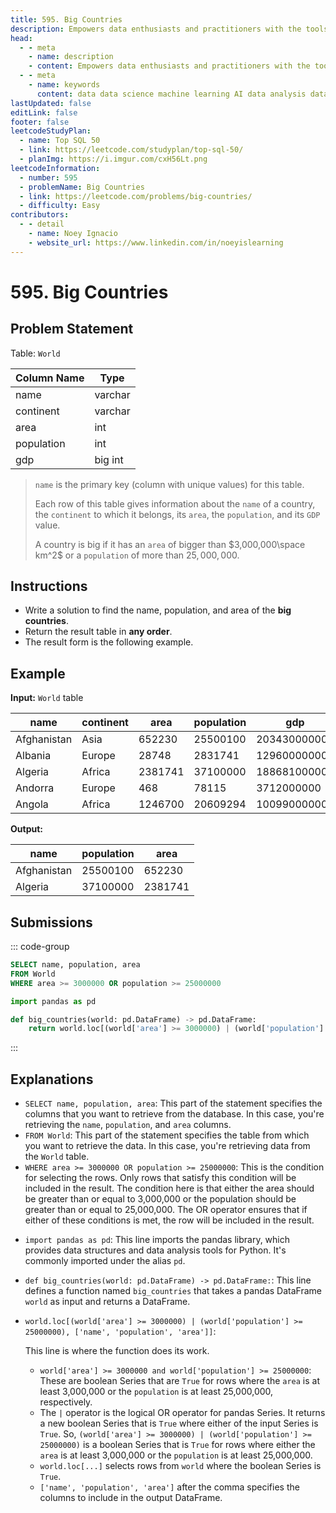 ```yaml
---
title: 595. Big Countries
description: Empowers data enthusiasts and practitioners with the tools and knowledge to unlock the potential of data.
head:
  - - meta
    - name: description
    - content: Empowers data enthusiasts and practitioners with the tools and knowledge to unlock the potential of data.
  - - meta
    - name: keywords
      content: data data science machine learning AI data analysis data-driven data enthusiasts data practitioners
lastUpdated: false
editLink: false
footer: false
leetcodeStudyPlan:
  - name: Top SQL 50
  - link: https://leetcode.com/studyplan/top-sql-50/
  - planImg: https://i.imgur.com/cxH56Lt.png
leetcodeInformation:
  - number: 595
  - problemName: Big Countries
  - link: https://leetcode.com/problems/big-countries/
  - difficulty: Easy
contributors:
  - - detail
    - name: Noey Ignacio
    - website_url: https://www.linkedin.com/in/noeyislearning
---
```


# 595. Big Countries

## Problem Statement

Table: `World`

<ScrollableTableContainer>

| Column Name | Type    |
| ----------- | ------- |
| name        | varchar |
| continent   | varchar |
| area        | int     |
| population  | int     |
| gdp         | big int |

</ScrollableTableContainer>

> `name` is the primary key (column with unique values) for this table.
>
> Each row of this table gives information about the `name` of a country, the `continent` to which it belongs, its `area`, the `population`, and its `GDP` value.
>
> A country is big if it has an `area` of bigger than $3,000,000\space km^2$ or a `population` of more than $25,000,000$.

## Instructions

- Write a solution to find the name, population, and area of the **big countries**.
- Return the result table in **any order**.
- The result form is the following example.

## Example

**Input:** `World` table

<ScrollableTableContainer>

| name        | continent | area    | population | gdp          |
| ----------- | --------- | ------- | ---------- | ------------ |
| Afghanistan | Asia      | 652230  | 25500100   | 20343000000  |
| Albania     | Europe    | 28748   | 2831741    | 12960000000  |
| Algeria     | Africa    | 2381741 | 37100000   | 188681000000 |
| Andorra     | Europe    | 468     | 78115      | 3712000000   |
| Angola      | Africa    | 1246700 | 20609294   | 100990000000 |

</ScrollableTableContainer>

**Output:**

<ScrollableTableContainer>

| name        | population | area    |
| ----------- | ---------- | ------- |
| Afghanistan | 25500100   | 652230  |
| Algeria     | 37100000   | 2381741 |

</ScrollableTableContainer>

## Submissions

::: code-group

```sql [PostgreSQL] :line-numbers
SELECT name, population, area
FROM World
WHERE area >= 3000000 OR population >= 25000000
```

```python [Pandas] :line-numbers
import pandas as pd

def big_countries(world: pd.DataFrame) -> pd.DataFrame:
    return world.loc[(world['area'] >= 3000000) | (world['population'] >= 25000000), ['name', 'population', 'area']]
```

:::

## Explanations

<CustomAccordion title="PostgreSQL" submitted_by="@noeyislearning" submit_website_url="https://www.linkedin.com/in/noeyislearning" :collapsed=false>

- `SELECT name, population, area`: This part of the statement specifies the columns that you want to retrieve from the database. In this case, you're retrieving the `name`, `population`, and `area` columns.
- `FROM World`: This part of the statement specifies the table from which you want to retrieve the data. In this case, you're retrieving data from the `World` table.
- `WHERE area >= 3000000 OR population >= 25000000`: This is the condition for selecting the rows. Only rows that satisfy this condition will be included in the result. The condition here is that either the area should be greater than or equal to 3,000,000 or the population should be greater than or equal to 25,000,000. The OR operator ensures that if either of these conditions is met, the row will be included in the result.

</CustomAccordion>

<CustomAccordion title="Pandas" submitted_by="@noeyislearning" submit_website_url="https://www.linkedin.com/in/noeyislearning">

- `import pandas as pd`: This line imports the pandas library, which provides data structures and data analysis tools for Python. It's commonly imported under the alias `pd`.
- `def big_countries(world: pd.DataFrame) -> pd.DataFrame:`: This line defines a function named `big_countries` that takes a pandas DataFrame `world` as input and returns a DataFrame.
- `world.loc[(world['area'] >= 3000000) | (world['population'] >= 25000000), ['name', 'population', 'area']]`:

  This line is where the function does its work.

  - `world['area'] >= 3000000 and world['population'] >= 25000000`: These are boolean Series that are `True` for rows where the `area` is at least 3,000,000 or the `population` is at least 25,000,000, respectively.
  - The `|` operator is the logical OR operator for pandas Series. It returns a new boolean Series that is `True` where either of the input Series is `True`. So, `(world['area'] >= 3000000) | (world['population'] >= 25000000)` is a boolean Series that is `True` for rows where either the `area` is at least 3,000,000 or the `population` is at least 25,000,000.
  - `world.loc[...]` selects rows from `world` where the boolean Series is `True`.
  - `['name', 'population', 'area']` after the comma specifies the columns to include in the output DataFrame.

</CustomAccordion>
